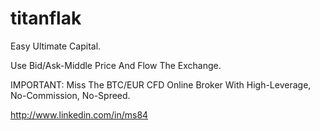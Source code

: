# titanflak
Easy Ultimate Capital.

Use Bid/Ask-Middle Price And Flow The Exchange.

IMPORTANT: Miss The BTC/EUR CFD Online Broker With High-Leverage, No-Commission, No-Spreed.

http://www.linkedin.com/in/ms84

